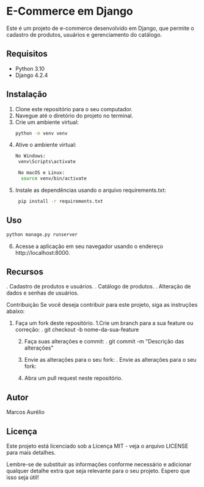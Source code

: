 # E-Commerce em Django

Este é um projeto de e-commerce desenvolvido em Django, que permite o cadastro de produtos, usuários e gerenciamento do catálogo.

## Requisitos

- Python 3.10
- Django 4.2.4

## Instalação

1. Clone este repositório para o seu computador.
2. Navegue até o diretório do projeto no terminal.
3. Crie um ambiente virtual:
   ```bash
   python -m venv venv

4. Ative o ambiente virtual:
   ```bash
   No Windows:
    venv\Scripts\activate

    No macOS e Linux:
     source venv/bin/activate

5. Instale as dependências usando o arquivo requirements.txt:
    ```bash
     pip install -r requirements.txt

## Uso
   ```bash
   python manage.py runserver
  ```
6. Acesse a aplicação em seu navegador usando o endereço http://localhost:8000.

## Recursos
 . Cadastro de produtos e usuários.
 . Catálogo de produtos.
 . Alteração de dados e senhas de usuários.

 Contribuição
Se você deseja contribuir para este projeto, siga as instruções abaixo:

1. Faça um fork deste repositório.
   1.Crie um branch para a sua feature ou correção:
      . git checkout -b nome-da-sua-feature

   2. Faça suas alterações e commit:
      . git commit -m "Descrição das alterações"

   3. Envie as alterações para o seu fork:
      . Envie as alterações para o seu fork:

   4. Abra um pull request neste repositório.
  
## Autor
Marcos Aurélio


## Licença
Este projeto está licenciado sob a Licença MIT - veja o arquivo LICENSE para mais detalhes.

Lembre-se de substituir as informações conforme necessário e adicionar qualquer detalhe extra que seja relevante para o seu projeto. Espero que isso seja útil!  